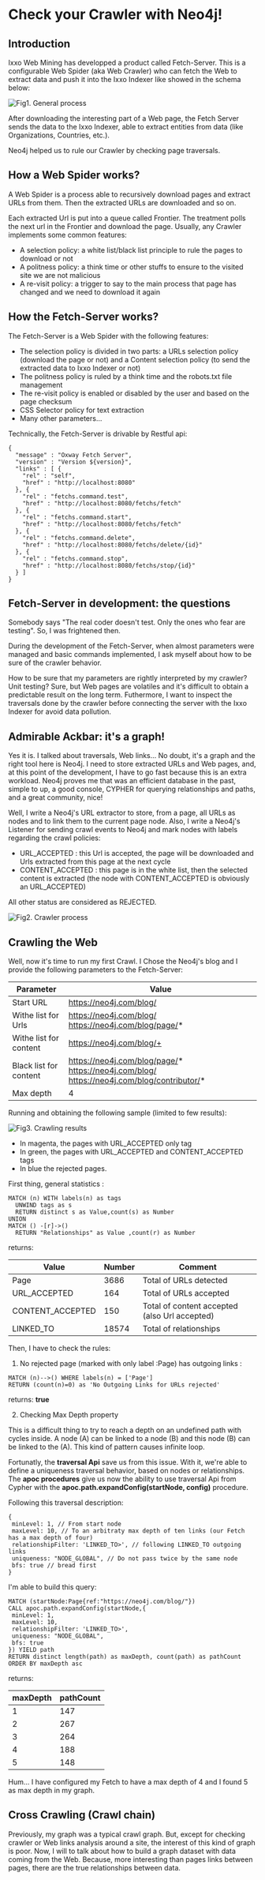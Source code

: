# Check your Crawler with Neo4j!

## Introduction

Ixxo Web Mining has developped a product called Fetch-Server. This is a configurable Web Spider (aka Web Crawler) who can fetch the Web 
to extract data and push it into the Ixxo Indexer like showed in the schema below:

![Fig1. General process](./general_process.png "Fig1. General process")

After downloading the interesting part of a Web page, the Fetch Server sends the data to the Ixxo Indexer, able to extract entities from data (like Organizations, Countries, etc.).

Neo4j helped us to rule our Crawler by checking page traversals. 
 

## How a Web Spider works?

A Web Spider is a process able to recursively download pages and extract URLs from them. Then the extracted URLs are downloaded and so on.


Each extracted Url is put into a queue called Frontier. The treatment polls the next url in the Frontier and download the page. 
Usually, any Crawler implements some common features: 

* A selection policy: a white list/black list principle to rule the pages to download or not
* A politness policy: a think time or other stuffs to ensure to the visited site we are not malicious
* A re-visit policy: a trigger to say to the main process that page has changed and we need to download it again

## How the Fetch-Server works?

The Fetch-Server is a Web Spider with the following features:
* The selection policy is divided in two parts: a URLs selection policy (download the page or not) and a Content selection policy (to send the extracted data to Ixxo Indexer or not)
* The politness policy is ruled by a think time and the robots.txt file management
* The re-visit policy is enabled or disabled by the user and based on the page checksum 
* CSS Selector policy for text extraction
* Many other parameters...

Technically, the Fetch-Server is drivable by Restful api:
```
{
  "message" : "Oxway Fetch Server",
  "version" : "Version ${version}",
  "links" : [ {
    "rel" : "self",
    "href" : "http://localhost:8080"
  }, {
    "rel" : "fetchs.command.test",
    "href" : "http://localhost:8080/fetchs/fetch"
  }, {
    "rel" : "fetchs.command.start",
    "href" : "http://localhost:8080/fetchs/fetch"
  }, {
    "rel" : "fetchs.command.delete",
    "href" : "http://localhost:8080/fetchs/delete/{id}"
  }, {
    "rel" : "fetchs.command.stop",
    "href" : "http://localhost:8080/fetchs/stop/{id}"
  } ]
}
```
## Fetch-Server in development: the questions

Somebody says "The real coder doesn't test. Only the ones who fear are testing". So, I was frightened then. 

During the development of the Fetch-Server, when almost parameters were managed and basic commands implemented, I ask myself about how to be sure of the crawler behavior.

How to be sure that my parameters are rightly interpreted by my crawler? Unit testing? Sure, but Web pages are volatiles and it's difficult to obtain a predictable result on the long term. Futhermore, I want to inspect the traversals done by the crawler before connecting the server with the Ixxo Indexer for avoid data pollution.


## Admirable Ackbar: it's a graph!

Yes it is. I talked about traversals, Web links... No doubt, it's a graph and the right tool here is Neo4j. 
I need to store extracted URLs and Web pages, and, at this point of the development, I have to go fast because this is an extra workload. 
Neo4j proves me that was an efficient database in the past, simple to up, a good console, CYPHER for querying relationships and paths, and a great community, nice! 

Well, I write a Neo4j's URL extractor to store, from a page, all URLs as nodes and to link them to the current page node.
Also, I write a Neo4j's Listener for sending crawl events to Neo4j and mark nodes with labels regarding the crawl policies:

* URL_ACCEPTED : this Url is accepted, the page will be downloaded and Urls extracted from this page at the next cycle
* CONTENT_ACCEPTED : this page is in the white list, then the selected content is extracted (the node with CONTENT_ACCEPTED is obviously an URL_ACCEPTED) 


All other status are considered as REJECTED.

![Fig2. Crawler process](./crawler_process.png "Fig2. Crawler process")

## Crawling the Web

Well, now it's time to run my first Crawl. I Chose the Neo4j's blog and I provide the following parameters to the Fetch-Server:

Parameter | Value
------------ | -------------
Start URL | https://neo4j.com/blog/
Withe list for Urls | https://neo4j.com/blog/  https://neo4j.com/blog/page/*
Withe list for content | https://neo4j.com/blog/+
Black list for content | https://neo4j.com/blog/page/* https://neo4j.com/blog/ https://neo4j.com/blog/contributor/*
Max depth | 4

Running and obtaining the following sample (limited to few results):

![Fig3. Crawling results](./crawling_results1.png "Fig3. Crawling results")

* In magenta, the pages with URL_ACCEPTED only tag
* In green, the pages with URL_ACCEPTED and CONTENT_ACCEPTED tags
* In blue the rejected pages.

First thing, general statistics :

```
MATCH (n) WITH labels(n) as tags 
  UNWIND tags as s 
  RETURN distinct s as Value,count(s) as Number 
UNION 
MATCH () -[r]->() 
  RETURN "Relationships" as Value ,count(r) as Number
```

returns:

Value | Number | Comment
------------ | ------------- | ------------- 
Page | 3686 | Total of URLs detected
URL_ACCEPTED | 164 | Total of URLs accepted
CONTENT_ACCEPTED | 150 | Total of content accepted (also Url accepted)
LINKED_TO | 18574 | Total of relationships

Then, I have to check the rules:

1. No rejected page (marked with only label :Page) has outgoing links :

```
MATCH (n)-->() WHERE labels(n) = ['Page'] 
RETURN (count(n)=0) as 'No Outgoing Links for URLs rejected' 
```

returns: **true**

2. Checking Max Depth property

This is a difficult thing to try to reach a depth on an undefined path with cycles inside.
A node (A) can be linked to a node (B) and this node (B) can be linked to the (A).
This kind of pattern causes infinite loop.

Fortunatly, the **traversal Api** save us from this issue. With it, we're able to define a uniqueness traversal behavior, based on nodes or relationships.
The **apoc procedures** give us now the ability to use traversal Api from Cypher with the **apoc.path.expandConfig(startNode, config)** procedure.

Following this traversal description:

```
{
 minLevel: 1, // From start node
 maxLevel: 10, // To an arbitraty max depth of ten links (our Fetch has a max depth of four)
 relationshipFilter: 'LINKED_TO>', // following LINKED_TO outgoing links
 uniqueness: "NODE_GLOBAL", // Do not pass twice by the same node
 bfs: true // bread first
}
```

I'm able to build this query:

```
MATCH (startNode:Page{ref:"https://neo4j.com/blog/"})
CALL apoc.path.expandConfig(startNode,{
 minLevel: 1,
 maxLevel: 10,
 relationshipFilter: 'LINKED_TO>', 
 uniqueness: "NODE_GLOBAL",
 bfs: true 
}) YIELD path
RETURN distinct length(path) as maxDepth, count(path) as pathCount ORDER BY maxDepth asc
```

returns:

maxDepth | pathCount
------------ | ------------
1 | 147
2 | 267
3 | 264
4 | 188
5 | 148

Hum... I have configured my Fetch to have a max depth of 4 and I found 5 as max depth in my graph.

## Cross Crawling (Crawl chain)

Previously, my graph was a typical crawl graph. But, except for checking crawler  or Web links analysis around a site, the interest of this kind of graph is poor.
Now, I will to talk about how to build a graph dataset with data coming from the Web. Because, more interesting than pages links between pages, there are the true relationships between data.